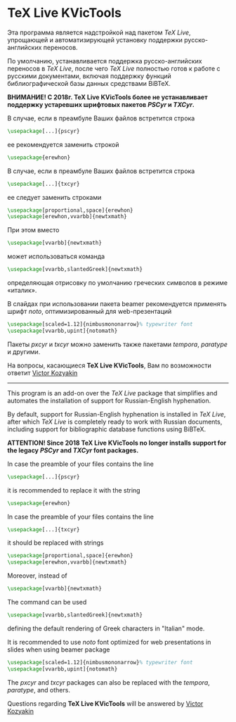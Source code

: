 # TeX Live KVicTools

Эта программа является надстройкой над пакетом *TeX Live*, упрощающей и автоматизирующей установку поддержки русско-английских переносов.

По умолчанию, устанавливается поддержка русско-английских переносов в *TeX Live*, после чего *TeX Live* полностью готов к работе с русскими документами, включая поддержку функций библиографической базы данных средствами BiBTeX.

**ВНИМАНИЕ! С 2018г. TeX Live KVicTools более не устанавливает поддержку устаревших шрифтовых пакетов *PSCyr* и *TXCyr*.**

В случае, если в преамбуле Ваших файлов встретится строка

```latex
\usepackage[...]{pscyr}
```

ее рекомендуется заменить строкой

```latex
\usepackage{erewhon}
```

В случае, если в преамбуле Ваших файлов встретится строка

```latex
\usepackage[...]{txcyr}
```

ее следует заменить строками

```latex
\usepackage[proportional,space]{erewhon}
\usepackage[erewhon,vvarbb]{newtxmath}
```

При этом вместо

```latex
\usepackage[vvarbb]{newtxmath}
```

может использоваться команда

```latex
\usepackage[vvarbb,slantedGreek]{newtxmath}
```

определяющая отрисовку по умолчанию греческих символов в режиме «италик».

В слайдах при использовании пакета beamer рекомендуется применять шрифт *noto*, оптимизированный для web-презентаций

```latex
\usepackage[scaled=1.12]{nimbusmononarrow}% typewriter font
\usepackage[vvarbb,upint]{notomath}
```

Пакеты *pxcyr* и *txcyr* можно заменить также пакетами *temporа*, *paratype* и другими.

На вопросы, касающиеся **TeX Live KVicTools**, Вам по возможности ответит [Victor Kozyakin](mailto:kozyakin@iitp.ru)

---

This program is an add-on over the *TeX Live* package that simplifies and automates the installation of support for Russian-English hyphenation.

By default, support for Russian-English hyphenation is installed in *TeX Live*, after which *TeX Live* is completely ready to work with Russian documents, including support for bibliographic database functions using BiBTeX.

**ATTENTION! Since 2018 TeX Live KVicTools no longer installs support for the legacy *PSCyr* and *TXCyr* font packages.**

In case the preamble of your files contains the line

```latex
\usepackage[...]{pscyr}
```

it is recommended to replace it with the string

```latex
\usepackage{erewhon}
```

In case the preamble of your files contains the line

```latex
\usepackage[...]{txcyr}
```

it should be replaced with strings

```latex
\usepackage[proportional,space]{erewhon}
\usepackage[erewhon,vvarbb]{newtxmath}
```

Moreover, instead of

```latex
\usepackage[vvarbb]{newtxmath}
```

The command can be used

```latex
\usepackage[vvarbb,slantedGreek]{newtxmath}
```

defining the default rendering of Greek characters in "Italian" mode.

It is recommended to use *noto*  font optimized for web presentations in slides when using beamer package

```latex
\usepackage[scaled=1.12]{nimbusmononarrow}% typewriter font
\usepackage[vvarbb,upint]{notomath}
```

The *pxcyr* and *txcyr* packages can also be replaced with the *tempora*, *paratype*, and others.

Questions regarding **TeX Live KVicTools** will be answered by [Victor Kozyakin](mailto:kozyakin@iitp.ru)
